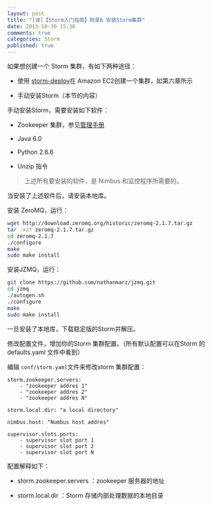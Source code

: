 ```yaml
---
layout: post
title: "[译]【Storm入门指南】附录B 安装Storm集群"
date: 2013-10-30 15:38
comments: true
categories: Storm
published: true
---
```


如果想创建一个 Storm 集群，有如下两种途径：

- 使用 [storm-deploy](https://github.com/nathanmarz/storm-deploy)在 Amazon EC2创建一个集群，如第六章所示

- 手动安装Storm（本节的内容）


手动安装Storm，需要安装如下软件：

<!-- more -->

- Zookeeper 集群，参见[管理手册](http://zookeeper.apache.org/doc/r3.3.3/zookeeperAdmin.html)

- Java 6.0

- Python 2.6.6

- Unzip 指令

> 上述所有要安装的软件，是 Nimbus 和监控程序所需要的。

当安装了上述软件后，请安装本地库。

安装 ZeroMQ，运行：

```sh
wget http://download.zeromq.org/historic/zeromq-2.1.7.tar.gz
tar -xzf zeromq-2.1.7.tar.gz
cd zeromq-2.1.7
./configure
make
sudo make install
```

安装JZMQ，运行：

```sh
git clone https://github.com/nathanmarz/jzmq.git
cd jzmq
./autogen.sh
./configure
make
sudo make install
```

一旦安装了本地库，下载稳定版的Storm并解压。

修改配置文件，增加你的Storm 集群配置。（所有默认配置可以在Storm 的 defaults.yaml 文件中看到）

编辑 ``conf/storm.yaml``文件来修改storm 集群配置：

```
storm.zookeeper.servers:
	- "zookeeper addres 1"
	- "zookeeper addres 2"
	- "zookeeper addres N"

storm.local.dir: "a local directory"

nimbus.host: "Numbus host addres"

supervisor.slots.ports:
	- supervisor slot port 1
	- supervisor slot port 2
	- supervisor slot port N
```

配置解释如下：

- storm.zookeeper.servers
 ：zookeeper 服务器的地址

- storm.local.dir
 ：Storm 存储内部处理数据的本地目录
  